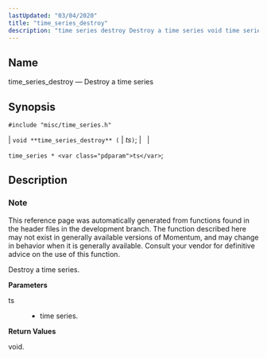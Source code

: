 ```yaml
---
lastUpdated: "03/04/2020"
title: "time_series_destroy"
description: "time series destroy Destroy a time series void time series destroy ts time series ts This reference page was automatically generated from functions found in the header files in the development branch The function described here may not exist in generally available versions of Momentum and may change in behavior..."
---
```


<a name="apis.time_series_destroy"></a> 
## Name

time_series_destroy — Destroy a time series

## Synopsis

`#include "misc/time_series.h"`

| `void **time_series_destroy** (` | <var class="pdparam">ts</var>`)`; |   |

`time_series * <var class="pdparam">ts</var>`;<a name="idp63656288"></a> 
## Description

### Note

This reference page was automatically generated from functions found in the header files in the development branch. The function described here may not exist in generally available versions of Momentum, and may change in behavior when it is generally available. Consult your vendor for definitive advice on the use of this function.

Destroy a time series.

**<a name="idp63659136"></a> Parameters**

<dl class="variablelist">

<dt>ts</dt>

<dd>

- time series.

</dd>

</dl>

**<a name="idp63661840"></a> Return Values**

void.